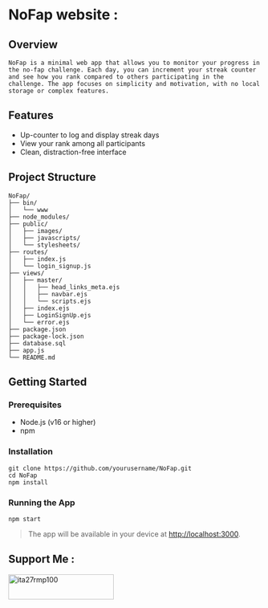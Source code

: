 # NoFap website :

## Overview
    NoFap is a minimal web app that allows you to monitor your progress in the no-fap challenge. Each day, you can increment your streak counter and see how you rank compared to others participating in the challenge. The app focuses on simplicity and motivation, with no local storage or complex features.

## Features
- Up-counter to log and display streak days
- View your rank among all participants
- Clean, distraction-free interface
## Project Structure
```
NoFap/
├── bin/
│   └── www
├── node_modules/
├── public/
│   ├── images/
│   ├── javascripts/
│   └── stylesheets/
├── routes/
│   ├── index.js
│   └── login_signup.js
├── views/
│   ├── master/
│   │   ├── head_links_meta.ejs
│   │   ├── navbar.ejs
│   │   └── scripts.ejs
│   ├── index.ejs
│   ├── LoginSignUp.ejs
│   └── error.ejs
├── package.json
├── package-lock.json
├── database.sql
├── app.js
└── README.md
```

## Getting Started

### Prerequisites
- Node.js (v16 or higher)
- npm

### Installation
```
git clone https://github.com/yourusername/NoFap.git
cd NoFap
npm install
```

### Running the App
```
npm start
```

> The app will be available in your device at [http://localhost:3000](http://localhost:3000).

## Support Me :
<p><a href="https://ko-fi.com/ita27rmp100"> <img align="left" src="https://cdn.ko-fi.com/cdn/kofi3.png?v=3" height="50" width="210" alt="ita27rmp100" /></a></p><br><br>